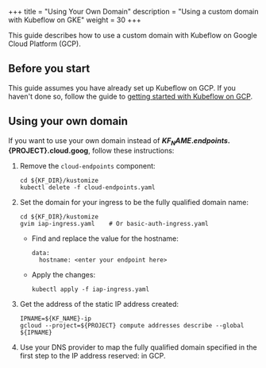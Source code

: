 +++
title = "Using Your Own Domain"
description = "Using a custom domain with Kubeflow on GKE"
weight = 30
+++

This guide describes how to use a custom domain with Kubeflow on Google Cloud 
Platform (GCP).

## Before you start

This guide assumes you have already set up Kubeflow on GCP. If you haven't done
so, follow the guide to 
[getting started with Kubeflow on GCP](/docs/gke/deploy/).

## Using your own domain

If you want to use your own domain instead of **${KF_NAME}.endpoints.${PROJECT}.cloud.goog**, follow these instructions:

1. Remove the `cloud-endpoints` component:

    ```
    cd ${KF_DIR}/kustomize
    kubectl delete -f cloud-endpoints.yaml
    ```

1. Set the domain for your ingress to be the fully qualified domain name:

    ```
    cd ${KF_DIR}/kustomize
    gvim iap-ingress.yaml    # Or basic-auth-ingress.yaml
    ```

   * Find and replace the value for the hostname:

     ```
     data:
       hostname: <enter your endpoint here>
     ```

   * Apply the changes:

     ```
     kubectl apply -f iap-ingress.yaml
     ```

1. Get the address of the static IP address created:

    ```
    IPNAME=${KF_NAME}-ip
    gcloud --project=${PROJECT} compute addresses describe --global ${IPNAME}
    ```

1. Use your DNS provider to map the fully qualified domain specified in the first step to the IP address reserved:
   in GCP.
